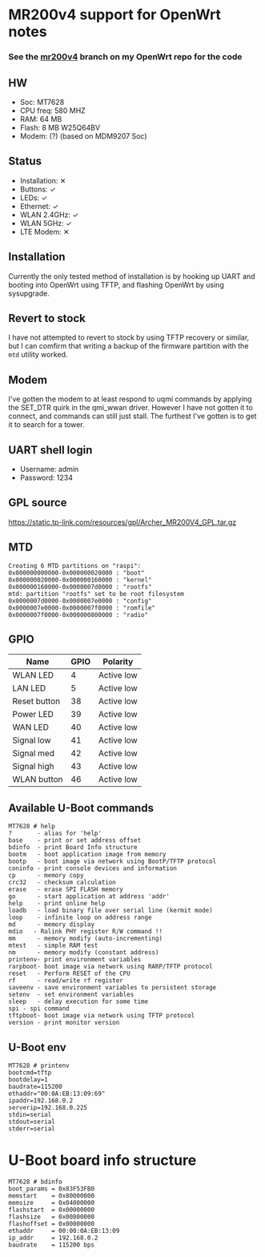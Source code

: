 # MR200v4 support for OpenWrt notes
### See the [mr200v4](https://github.com/Lochnair/openwrt/tree/mr200v4) branch on my OpenWrt repo for the code

## HW
* Soc: MT7628
* CPU freq: 580 MHZ
* RAM: 64 MB
* Flash: 8 MB W25Q64BV
* Modem: (?) (based on MDM9207 Soc)

## Status
* Installation: ✕
* Buttons: ✓
* LEDs: ✓
* Ethernet: ✓
* WLAN 2.4GHz: ✓
* WLAN 5GHz: ✓
* LTE Modem: ✕

## Installation
Currently the only tested method of installation is by hooking up UART and booting
into OpenWrt using TFTP, and flashing OpenWrt by using sysupgrade.

## Revert to stock
I have not attempted to revert to stock by using TFTP recovery or similar, but I can comfirm that writing a backup of the firmware partition with the `mtd` utility worked.

## Modem
I've gotten the modem to at least respond to uqmi commands by applying the SET_DTR quirk in the qmi_wwan driver. However I have not gotten it to connect, and commands can still just stall. The furthest I've gotten is to get it to search for a tower.

## UART shell login
* Username: admin
* Password: 1234

## GPL source
https://static.tp-link.com/resources/gpl/Archer_MR200V4_GPL.tar.gz

## MTD
```
Creating 6 MTD partitions on "raspi":
0x000000000000-0x000000020000 : "boot"
0x000000020000-0x000000160000 : "kernel"
0x000000160000-0x0000007d0000 : "rootfs"
mtd: partition "rootfs" set to be root filesystem
0x0000007d0000-0x0000007e0000 : "config"
0x0000007e0000-0x0000007f0000 : "romfile"
0x0000007f0000-0x000000800000 : "radio"
```

## GPIO
|  Name        |  GPIO | Polarity   |
|--------------|-------|------------|
| WLAN LED     | 4     | Active low |
| LAN LED      | 5     | Active low |
| Reset button | 38    | Active low |
| Power LED    | 39    | Active low |
| WAN LED      | 40    | Active low |
| Signal low   | 41    | Active low |
| Signal med   | 42    | Active low |
| Signal high  | 43    | Active low |
| WLAN button  | 46    | Active low |

## Available U-Boot commands
```
MT7628 # help
?       - alias for 'help'
base    - print or set address offset
bdinfo  - print Board Info structure
bootm   - boot application image from memory
bootp	- boot image via network using BootP/TFTP protocol
coninfo - print console devices and information
cp      - memory copy
crc32   - checksum calculation
erase   - erase SPI FLASH memory
go      - start application at address 'addr'
help    - print online help
loadb   - load binary file over serial line (kermit mode)
loop    - infinite loop on address range
md      - memory display
mdio   - Ralink PHY register R/W command !!
mm      - memory modify (auto-incrementing)
mtest   - simple RAM test
nm      - memory modify (constant address)
printenv- print environment variables
rarpboot- boot image via network using RARP/TFTP protocol
reset   - Perform RESET of the CPU
rf      - read/write rf register
saveenv - save environment variables to persistent storage
setenv  - set environment variables
sleep   - delay execution for some time
spi	- spi command
tftpboot- boot image via network using TFTP protocol
version - print monitor version
```

## U-Boot env
```
MT7628 # printenv
bootcmd=tftp
bootdelay=1
baudrate=115200
ethaddr="00:0A:EB:13:09:69"
ipaddr=192.168.0.2
serverip=192.168.0.225
stdin=serial
stdout=serial
stderr=serial
```

# U-Boot board info structure
```
MT7628 # bdinfo
boot_params = 0x83F53FB0
memstart    = 0x80000000
memsize     = 0x04000000
flashstart  = 0x00000000
flashsize   = 0x00800000
flashoffset = 0x00000000
ethaddr     = 00:00:0A:EB:13:09
ip_addr     = 192.168.0.2
baudrate    = 115200 bps
```
